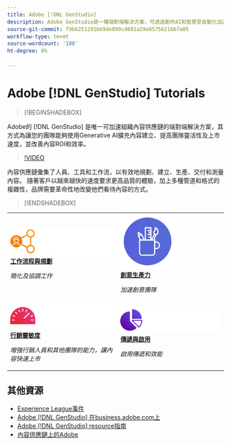 ```yaml
---
title: Adobe [!DNL GenStudio]
description: Adobe GenStudio是一種端對端解決方案，可透過創作AI和智慧型自動化加速及簡化您的內容供應鏈。
source-git-commit: f9b6251291b69de899cd691a29e8575621667a05
workflow-type: tm+mt
source-wordcount: '180'
ht-degree: 0%

---
```



# Adobe [!DNL GenStudio] Tutorials

<!-- 
![Adobe GenStudio](/help/assets/adobe-genstudio-main.webp) 
-->

>[!BEGINSHADEBOX]

Adobe的 [!DNL GenStudio] 是唯一可加速組織內容供應鏈的端對端解決方案，其方式為讓您的團隊能夠使用Generative AI擴充內容建立、提高團隊靈活性及上市速度，並改善內容ROI和效率。

>[!VIDEO](https://video.tv.adobe.com/v/3424114?quality=12&learn=on)

內容供應鏈彙集了人員、工具和工作流，以有效地規劃、建立、生產、交付和測量內容。 隨著客戶以越來越快的速度要求更高品質的體驗，加上多種管道和格式的複雜性，品牌需要革命性地改變他們看待內容的方式。

>[!ENDSHADEBOX]

<table>
    <tr style="border: 0;">
      <td>
        <a href="https://experienceleague.adobe.com/docs/genstudio-learn/tutorials/workflow-and-planning.html">
        <img alt="工作流程與規劃" src="./../assets/planning-workflow.webp">
        </a>
        <div>
        <a href="https://experienceleague.adobe.com/docs/genstudio-learn/tutorials/workflow-and-planning.html">
        <strong>工作流程與規劃</strong>
        </a>
        </div>
        <p>
        <em>簡化及協調工作</em>
        <p>
      </td>
      <td>
        <a href="https://experienceleague.adobe.com/docs/genstudio-learn/tutorials/creative-productivity.html">
        <img alt="創意生產力" src="./../assets/creative-productivity.png">
        </a>
        <div>
        <a href="https://experienceleague.adobe.com/docs/genstudio-learn/tutorials/creative-productivity.html">
        <strong>創意生產力</strong>
        </a>
        </div>
        <p>
        <em>加速創意團隊</em>
        <p>
      </td>
    </tr>
    <tr style="border: 0;">
      <td>
        <a href="https://experienceleague.adobe.com/docs/genstudio-learn/tutorials/marketing-agility.html">
        <img alt="行銷靈敏度" src="./../assets/marketing-agility.webp">
        </a>
        <div>
        <a href="https://experienceleague.adobe.com/docs/genstudio-learn/tutorials/marketing-agility.html">
        <strong>行銷靈敏度</strong>
        </a>
        </div>
        <p>
        <em>增強行銷人員和其他團隊的能力，讓內容快速上市</em>
        <p>
      </td>
      <td>
        <a href="https://experienceleague.adobe.com/docs/genstudio-learn/tutorials/delivery-and-activation.html">
        <img alt="傳遞與啟用" src="./../assets/content-activation-analytics.webp">
        </a>
        <div>
        <a href="https://experienceleague.adobe.com/docs/genstudio-learn/tutorials/delivery-and-activation.html">
        <strong>傳遞與啟用</strong>
        </a>
        </div>
        <p>
        <em>啟用傳遞和效能</em>
        <p>
      </td>
    </tr>
</table>


## 其他資源

* [Experience League事件](https://experienceleague.adobe.com/events/)
* [Adobe [!DNL GenStudio] 在business.adobe.com上](https://business.adobe.com/solutions/adobe-genstudio.html)
* [Adobe [!DNL GenStudio] resource指南](https://business.adobe.com/resources/sdk/getting-started-with-adobe-genstudio.html)
* [內容供應鏈上的Adobe](https://business.adobe.com/resources/webinars/adobe-on-the-content-supply-chain.html)
